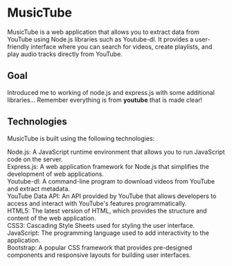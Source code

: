 # MusicTube

MusicTube is a web application that allows you to extract data from YouTube using Node.js libraries such as Youtube-dl. It provides a user-friendly interface where you can search for videos, create playlists, and play audio tracks directly from YouTube.

## Goal
Introduced me to working of node.js and express.js with some additional libraries... Remember everything is from **youtube** that is made clear!

## Technologies
MusicTube is built using the following technologies:

Node.js: A JavaScript runtime environment that allows you to run JavaScript code on the server.<br/>
Express.js: A web application framework for Node.js that simplifies the development of web applications.<br/>
Youtube-dl: A command-line program to download videos from YouTube and extract metadata.<br/>
YouTube Data API: An API provided by YouTube that allows developers to access and interact with YouTube's features programmatically.<br/>
HTML5: The latest version of HTML, which provides the structure and content of the web application.<br/>
CSS3: Cascading Style Sheets used for styling the user interface.<br/>
JavaScript: The programming language used to add interactivity to the application.<br/>
Bootstrap: A popular CSS framework that provides pre-designed components and responsive layouts for building user interfaces.<br/>

